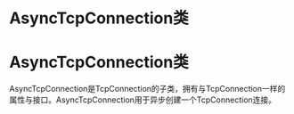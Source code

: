 # AsyncTcpConnection类

# AsyncTcpConnection类

AsyncTcpConnection是TcpConnection的子类，拥有与TcpConnection一样的属性与接口。AsyncTcpConnection用于异步创建一个TcpConnection连接。